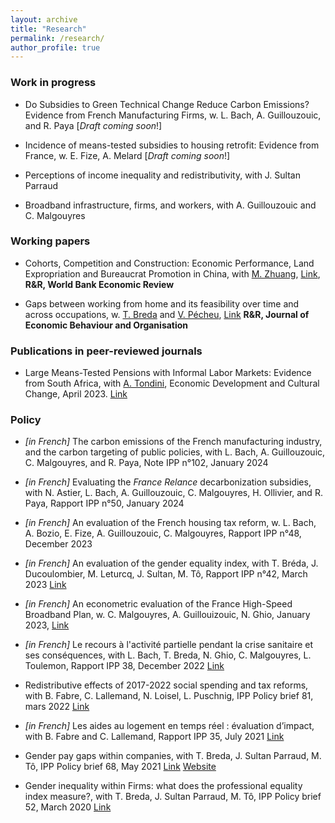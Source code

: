 ```yaml
---
layout: archive
title: "Research"
permalink: /research/
author_profile: true
---
```


### Work in progress

- Do Subsidies to Green Technical Change Reduce Carbon Emissions? Evidence from French Manufacturing Firms, w. L. Bach, A. Guillouzouic, and R. Paya [_Draft coming soon_!]

- Incidence of means-tested subsidies to housing retrofit: Evidence from France, w. E. Fize, A. Melard [_Draft coming soon_!]

- Perceptions of income inequality and redistributivity, with J. Sultan Parraud

- Broadband infrastructure, firms, and workers, with A. Guillouzouic and C. Malgouyres

### Working papers

- Cohorts, Competition and Construction: Economic Performance, Land Expropriation and Bureaucrat Promotion in China, with [M. Zhuang](https://sites.google.com/view/maitingzhuang/home), [Link](https://papers.ssrn.com/sol3/papers.cfm?abstract_id=4435035), **R&R, World Bank Economic Review**

- Gaps between working from home and its feasibility over time and across occupations, w. [T. Breda](https://www.parisschoolofeconomics.com/breda-thomas/index_en.html) and [V. Pécheu](https://vladimirpecheu.com/), [Link](../files/BDPP-2024-Working-from-Home-Feasibility.pdf) **R&R, Journal of Economic Behaviour and Organisation**

### Publications in peer-reviewed journals

- Large Means-Tested Pensions with Informal Labor Markets: Evidence from South Africa, with [A. Tondini](https://sites.google.com/site/alessandrocarlotondini/home?pli=1), Economic Development and Cultural Change, April 2023. [Link](https://www.journals.uchicago.edu/doi/abs/10.1086/717618)

### Policy 

- *[in French]* The carbon emissions of the French manufacturing industry, and the carbon targeting of public policies, with L. Bach, A. Guillouzouic, C. Malgouyres, and R. Paya, Note IPP n°102, January 2024

- *[in French]* Evaluating the _France Relance_ decarbonization subsidies, with N. Astier, L. Bach, A. Guillouzouic, C. Malgouyres, H. Ollivier, and R. Paya, Rapport IPP n°50, January 2024

- *[in French]* An evaluation of the French housing tax reform, w. L. Bach, A. Bozio, E. Fize, A. Guillouzouic, C. Malgouyres, Rapport IPP n°48, December 2023

- *[in French]* An evaluation of the gender equality index, with T. Bréda, J. Ducoulombier, M. Leturcq, J. Sultan, M. Tô, Rapport IPP n°42, March 2023 [Link](https://www.ipp.eu/publication/evaluation-de-lindex-degalite-professionnelle/)

- *[in French]* An econometric evaluation of the France High-Speed Broadband Plan, w. C. Malgouyres, A. Guillouizouic, N. Ghio, January 2023, [Link](https://www.ipp.eu/publication/evaluation-micro-econometrique-du-plan-france-tres-haut-debit/)

- *[in French]* Le recours à l'activité partielle pendant la crise sanitaire et ses conséquences, with L. Bach, T. Breda, N. Ghio, C. Malgouyres, L. Toulemon, Rapport IPP 38, December 2022 [Link](https://www.ipp.eu/publication/le-recours-a-lactivite-partielle-pendant-la-crise-sanitaire-et-ses-effets/)

- Redistributive effects of 2017-2022 social spending and tax reforms, with B. Fabre, C. Lallemand, N. Loisel, L. Puschnig, IPP Policy brief 81, mars 2022 [Link](https://www.ipp.eu/en/publication/redistributive-effects-of-2017-2022-social-spending-and-tax-reforms/)

- *[in French]* Les aides au logement en temps réel : évaluation d’impact, with B. Fabre and C. Lallemand, Rapport IPP 35, July 2021 [Link](https://www.ipp.eu/publication/juillet-2021-aides-au-logement-en-temps-reel-evaluation-d-impact/)

- Gender pay gaps within companies, with T. Breda, J. Sultan Parraud, M. Tô, IPP Policy brief 68, May 2021 [Link](https://www.ipp.eu/en/publication/gender-pay-gaps-within-companies/) [Website](https://inegalites-femmes-hommes.ipp.eu)

- Gender inequality within Firms: what does the professional equality index measure?, with T. Breda, J. Sultan Parraud, M. Tô, IPP Policy brief 52, March 2020 [Link](https://www.ipp.eu/en/publication/march-2020-gender-inequality-within-firms-what-does-the-professional-equality-index-measure/)
